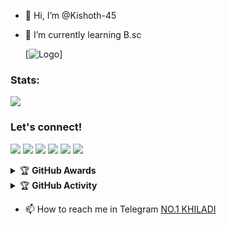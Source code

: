 - 👋 Hi, I’m @Kishoth-45

- 🌱 I’m currently learning B.sc

  [![Logo](https://telegra.ph/file/cc9f4b02b3ede90215aa2.jpg)]
  
  
### Stats:
<p>
    <img src="https://github-readme-stats.vercel.app/api?username=mrismanaziz&hide=contribs,prs&show_icons=true&hide_border=true&title_color=000" />
</p>

### Let's connect!
<p>
    <a href="http://mrismanaziz.my.id" target="blank"><img src="https://img.shields.io/badge/Website-https://mrismanaziz.my.id-green?" /></a>
    <a href="https://facebook.com/pwn.id" target="blank"><img src="https://img.shields.io/badge/Muhamad_Risman_Aziz-30302f?style=flat&logo=facebook" /></a>
    <a href="https://mrismanaziz.medium.com/" target="blank"><img src="https://img.shields.io/badge/@mrismanaziz-30302f?style=flat&logo=medium" /></a>
    <a href="https://t.me/mrismanaziz" target="blank"><img src="https://img.shields.io/badge/@mrismanaziz-30302f?style=flat&logo=telegram" /></a>
    <a href="https://instagram.com/mrismanaziz_" target="blank"><img src="https://img.shields.io/badge/@mrismanaziz-30302f?style=flat&logo=instagram" /></a>
    <a href="https://twitter.com/mrismanaziz" target="blank"><img src="https://img.shields.io/badge/@mrismanaziz-30302f?style=flat&logo=twitter" /></a>
</p>
<details>
    <summary>&#127942 <b>GitHub Awards</b></summary><br/>

![Github Trophy](https://github-profile-trophy.vercel.app/?username=phaticusthiccy)

</details>

<details>
    <summary>&#127942 <b>GitHub Activity</b></summary><br/>

![Metrics](https://metrics.lecoq.io/mrismanaziz?template=classic&repositories.forks=true&languages=1&languages.colors=github&languages.threshold=0%25&config.timezone=Asia%2FJakarta)

</details>

- 📫 How to reach me in Telegram [NO.1 KHILADI](https://t.me/khiladiking45)

<!---
Kishoth-45/Kishoth-45 is a ✨ special ✨ repository because its `README.md` (this file) appears on your GitHub profile.
You can click the Preview link to take a look at your changes.
--->
